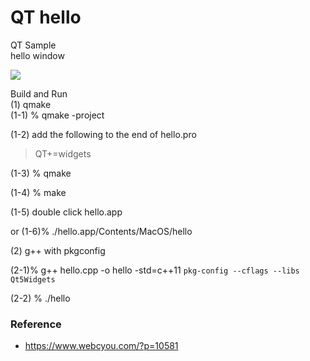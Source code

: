 QT hello
===============

QT Sample <br/>
hello window <br/>

<image src="https://raw.githubusercontent.com/ohwada/MAC_cpp_Samples/master/qt5/hello/hello.png" > <br/>

Build and Run <br/>
(1) qmake <br/>
(1-1) % qmake -project <br/>

(1-2) add the following to the end of hello.pro <br/>

> QT+=widgets <br/>

(1-3) % qmake <br/>

(1-4) % make <br/>

(1-5) double click hello.app <br/>

or
(1-6)% ./hello.app/Contents/MacOS/hello <br/>

(2) g++ with pkgconfig <br/>

(2-1)% g++ hello.cpp -o hello -std=c++11 `pkg-config --cflags --libs Qt5Widgets`

(2-2) % ./hello <br/>


### Reference
- https://www.webcyou.com/?p=10581


